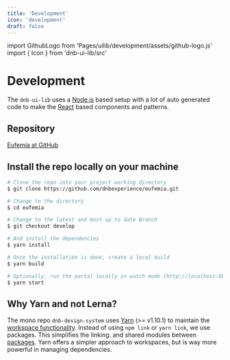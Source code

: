 ```yaml
---
title: 'Development'
icon: 'development'
draft: false
---
```


import GithubLogo from 'Pages/uilib/development/assets/github-logo.js'
import { Icon } from 'dnb-ui-lib/src'

# Development

The `dnb-ui-lib` uses a [Node.js](https://nodejs.org) based setup with a lot of auto generated code to make the [React](https://reactjs.org) based components and patterns.

## Repository

[<Icon icon={GithubLogo} size="default" /> Eufemia at GitHub](https://github.com/dnbexperience/eufemia)

## Install the repo locally on your machine

```bash
# Clone the repo into your project working directory
$ git clone https://github.com/dnbexperience/eufemia.git

# Change to the directory
$ cd eufemia

# Change to the latest and most up to date Branch
$ git checkout develop

# And install the dependencies
$ yarn install

# Once the installation is done, create a local build
$ yarn build

# Optionally, run the portal locally in watch mode (http://localhost:8000)
$ yarn start
```

## Why Yarn and not Lerna?

The mono repo `dnb-design-system` uses [Yarn](https://yarnpkg.com/) (>= v1.10.1) to maintain the [workspace functionality](https://yarnpkg.com/en/docs/workspaces). Instead of using `npm link` or `yarn link`, we use packages. This simplifies the linking. and shared modules between [packages](https://docs.npmjs.com/getting-started/packages).
Yarn offers a simpler approach to workspaces, but is way more powerful in managing dependencies.
